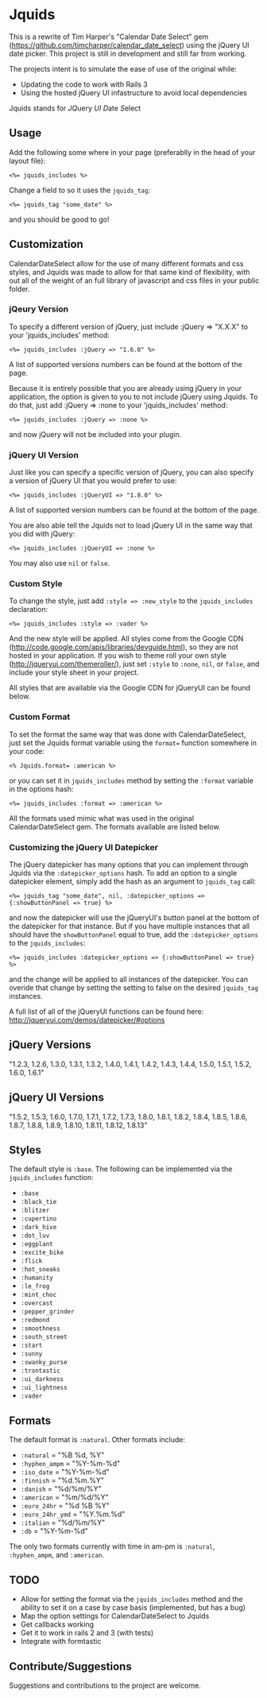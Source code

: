 Jquids
======

This is a rewrite of Tim Harper's "Calendar Date Select" gem
(https://github.com/timcharper/calendar_date_select) using the jQuery UI date
picker.  This project is still in development and still far from working.

The projects intent is to simulate the ease of use of the original while:

- Updating the code to work with Rails 3
- Using the hosted jQuery UI infastructure to avoid local dependencies


Jquids stands for *JQ*uery *UI* *D*ate *S*elect


Usage
-----

Add the following some where in your page (preferablly in the head of your
layout file):

    <%= jquids_includes %>

Change a field to so it uses the `jquids_tag`:

    <%= jquids_tag "some_date" %>

and you should be good to go!


Customization
-------------

CalendarDateSelect allow for the use of many different formats and css styles,
and Jquids was made to allow for that same kind of flexibility, with
out all of the weight of an full library of javascript and css files in your
public folder.


### jQeury Version

To specify a different version of jQuery, just include :jQuery => "X.X.X" to
your 'jquids_includes' method:

    <%= jquids_includes :jQuery => "1.6.0" %>

A list of supported versions numbers can be found at the bottom of the page.

Because it is entirely possible that you are already using jQuery in your
application, the option is given to you to not include jQuery using
Jquids.  To do that, just add :jQuery => :none to your
'jquids_includes' method:

    <%= jquids_includes :jQuery => :none %>

and now jQuery will not be included into your plugin.


### jQuery UI Version

Just like you can specify a specific version of jQuery, you can also specify a
version of jQuery UI that you would prefer to use:

    <%= jquids_includes :jQueryUI => "1.8.0" %>

A list of supported version numbers can be found at the bottom of the page.

You are also able tell the Jquids not to load jQuery UI in the same way
that you did with jQuery:

    <%= jquids_includes :jQueryUI => :none %>

You may also use `nil` or `false`.


### Custom Style

To change the style, just add `:style => :new_style` to the
`jquids_includes` declaration:

    <%= jquids_includes :style => :vader %>

And the new style will be applied.  All styles come from the Google CDN
(http://code.google.com/apis/libraries/devguide.html), so they are not hosted
in your application.  If you wish to theme roll your own style
(http://jqueryui.com/themeroller/), just set `:style` to `:none`, `nil`, or
`false`, and include your style sheet in your project.

All styles that are available via the Google CDN for jQueryUI can be found
below.


### Custom Format

To set the format the same way that was done with CalendarDateSelect, just set
the Jquids format variable using the `format=` function somewhere in
your code:

    <% Jquids.format= :american %>

or you can set it in `jquids_includes` method by setting the
`:format` variable in the options hash:

    <%= jquids_includes :format => :american %>

All the formats used mimic what was used in the original CalendarDateSelect
gem.  The formats available are listed below.


### Customizing the jQuery UI Datepicker

The jQuery datepicker has many options that you can implement through
Jquids via the `:datepicker_options` hash.  To add an option to a
single datepicker element, simply add the hash as an argument to
`jquids_tag` call:

    <%= jquids_tag "some_date", nil, :datepicker_options => {:showButtonPanel => true} %>

and now the datepicker will use the jQueryUI's button panel at the bottom of
the datepicker for that instance.  But if you have multiple instances that all
should have the `showButtonPanel` equal to true, add the `:datepicker_options`
to the `jquids_includes`:

    <%= jquids_includes :datepicker_options => {:showButtonPanel => true} %>

and the change will be applied to all instances of the datepicker.  You can
overide that change by setting the setting to false on the desired
`jquids_tag` instances.

A full list of all of the jQueryUI functions can be found here:
http://jqueryui.com/demos/datepicker/#options


jQuery Versions
---------------
"1.2.3, 1.2.6, 1.3.0, 1.3.1, 1.3.2, 1.4.0, 1.4.1, 1.4.2, 1.4.3, 1.4.4, 1.5.0,
1.5.1, 1.5.2, 1.6.0, 1.6.1"


jQuery UI Versions
------------------
"1.5.2, 1.5.3, 1.6.0, 1.7.0, 1.7.1, 1.7.2, 1.7.3, 1.8.0, 1.8.1, 1.8.2, 1.8.4,
1.8.5, 1.8.6, 1.8.7, 1.8.8, 1.8.9, 1.8.10, 1.8.11, 1.8.12, 1.8.13"


Styles
------

The default style is `:base`.  The following can be implemented via the
`jquids_includes` function:

* `:base`
* `:black_tie`
* `:blitzer`
* `:cupertino`
* `:dark_hive`
* `:dot_luv`
* `:eggplant`
* `:excite_bike`
* `:flick`
* `:hot_sneaks`
* `:humanity`
* `:le_frog`
* `:mint_choc`
* `:overcast`
* `:pepper_grinder`
* `:redmond`
* `:smoothness`
* `:south_street`
* `:start`
* `:sunny`
* `:swanky_purse`
* `:trontastic`
* `:ui_darkness`
* `:ui_lightness`
* `:vader`


Formats
-------

The default format is `:natural`.  Other formats include:

* `:natural` = "%B %d, %Y"
* `:hyphen_ampm` = "%Y-%m-%d"
* `:iso_date` = "%Y-%m-%d"
* `:finnish` = "%d.%m.%Y"
* `:danish` = "%d/%m/%Y"
* `:american` = "%m/%d/%Y"
* `:euro_24hr` = "%d %B %Y"
* `:euro_24hr_ymd` = "%Y.%m.%d"
* `:italian` = "%d/%m/%Y"
* `:db` = "%Y-%m-%d"

The only two formats currently with time
in am-pm is `:natural`, `:hyphen_ampm`, and `:american`.


TODO
----

- Allow for setting the format via the `jquids_includes` method and
  the ability to set it on a case by case basis (implemented, but has a bug)
- Map the option settings for CalendarDateSelect to Jquids
- Get callbacks working
- Get it to work in rails 2 and 3 (with tests)
- Integrate with formtastic


Contribute/Suggestions
----------------------
Suggestions and contributions to the project are welcome.
